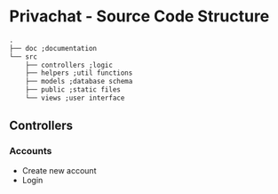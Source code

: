 # Privachat - Source Code Structure

```txt
.
├── doc ;documentation
└── src
    ├── controllers ;logic
    ├── helpers ;util functions
    ├── models ;database schema
    ├── public ;static files
    └── views ;user interface
```

## Controllers

### Accounts

- Create new account
- Login
